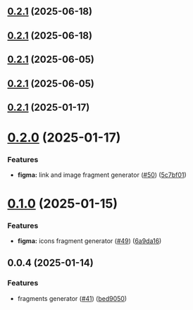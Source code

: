 

## [0.2.1](https://github.com/atls/figma/compare/@atls/figma-fragments-generator@0.2.2...@atls/figma-fragments-generator@0.2.1) (2025-06-18)






## [0.2.1](https://github.com/atls/figma/compare/@atls/figma-fragments-generator@0.2.1...@atls/figma-fragments-generator@0.2.1) (2025-06-18)






## [0.2.1](https://github.com/atls/figma/compare/@atls/figma-fragments-generator@0.2.1...@atls/figma-fragments-generator@0.2.1) (2025-06-05)






## [0.2.1](https://github.com/atls/figma/compare/@atls/figma-fragments-generator@0.2.1...@atls/figma-fragments-generator@0.2.1) (2025-06-05)






## [0.2.1](https://github.com/atls/figma/compare/@atls/figma-fragments-generator@0.2.0...@atls/figma-fragments-generator@0.2.1) (2025-01-17)






# [0.2.0](https://github.com/atls/figma/compare/@atls/figma-fragments-generator@0.1.0...@atls/figma-fragments-generator@0.2.0) (2025-01-17)


### Features


* **figma:** link and image fragment generator ([#50](https://github.com/atls/figma/issues/50)) ([5c7bf01](https://github.com/atls/figma/commit/5c7bf013046f44d038a763f9ee2d8ad263c2a69f))



# [0.1.0](https://github.com/atls/figma/compare/@atls/figma-fragments-generator@0.0.4...@atls/figma-fragments-generator@0.1.0) (2025-01-15)

### Features

- **figma:** icons fragment generator ([#49](https://github.com/atls/figma/issues/49)) ([6a9da16](https://github.com/atls/figma/commit/6a9da16b8312ff8a5ea2cb2d46f506f8927b0e3c))

## 0.0.4 (2025-01-14)

### Features

- fragments generator ([#41](https://github.com/atls/figma/issues/41)) ([bed9050](https://github.com/atls/figma/commit/bed9050681ba6d6ed41292a81b2f0daa720d6a24))
